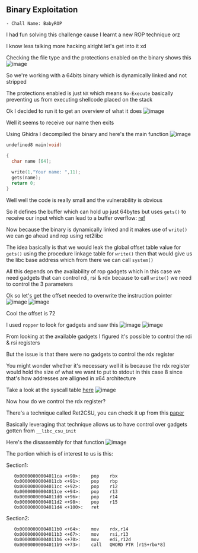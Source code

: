 <h2> Binary Exploitation </h2>

    - Chall Name: BabyROP

I had fun solving this challenge cause I learnt a new ROP technique orz

I know less talking more hacking alright let's get into it xd

Checking the file type and the protections enabled on the binary shows this
![image](https://github.com/h4ckyou/h4ckyou.github.io/assets/127159644/343dca32-8c25-46ca-9112-b61656179a1a)

So we're working with a 64bits binary which is dynamically linked and not stripped

The protections enabled is just `NX` which means `No-Execute` basically preventing us from executing shellcode placed on the stack 

Ok I decided to run it to get an overview of what it does
![image](https://github.com/h4ckyou/h4ckyou.github.io/assets/127159644/baf61b54-66ca-4c5e-a082-f3185bf87086)

Well it seems to receive our name then exits

Using Ghidra I decompiled the binary and here's the main function
![image](https://github.com/h4ckyou/h4ckyou.github.io/assets/127159644/94227713-db1c-4a4c-be3e-7692bde05647)

```c
undefined8 main(void)

{
  char name [64];
  
  write(1,"Your name: ",11);
  gets(name);
  return 0;
}
```

Well well the code is really small and the vulnerability is obvious

So it defines the buffer which can hold up just 64bytes but uses `gets()` to receive our input which can lead to a buffer overflow: [ref](https://man7.org/linux/man-pages/man3/gets.3.html)

Now because the binary is dynamically linked and it makes use of `write()` we can go ahead and rop using ret2libc

The idea basically is that we would leak the global offset table value for `gets()` using the procedure linkage table for `write()` then that would give us the libc base address which from there we can call `system()`

All this depends on the availability of rop gadgets which in this case we need gadgets that can control rdi, rsi & rdx because to call `write()` we need to control the 3 parameters

Ok so let's get the offset needed to overwrite the instruction pointer
![image](https://github.com/h4ckyou/h4ckyou.github.io/assets/127159644/cf196edb-8bb4-451e-8dfe-9a649775b100)
![image](https://github.com/h4ckyou/h4ckyou.github.io/assets/127159644/c79db9a2-a41a-4574-b695-216676b6a945)

Cool the offset is 72

I used `ropper` to look for gadgets and saw this
![image](https://github.com/h4ckyou/h4ckyou.github.io/assets/127159644/7800139f-8012-4eeb-a2b6-3eb804051c4b)
![image](https://github.com/h4ckyou/h4ckyou.github.io/assets/127159644/ee79bf5d-8b89-497c-ab64-e5dc2f21f66d)

From looking at the available gadgets I figured it's possible to control the rdi & rsi registers

But the issue is that there were no gadgets to control the rdx register

You might wonder whether it's necessary well it is because the rdx register would hold the size of what we want to put to stdout in this case 8 since that's how addresses are alligned in x64 architecture

Take a look at the syscall table [here](https://chromium.googlesource.com/chromiumos/docs/+/master/constants/syscalls.md#tables)
![image](https://github.com/h4ckyou/h4ckyou.github.io/assets/127159644/3ec7f6aa-032f-48ad-a6ce-5a64a70db855)

Now how do we control the rdx register?

There's a technique called Ret2CSU, you can check it up from this [paper](https://i.blackhat.com/briefings/asia/2018/asia-18-Marco-return-to-csu-a-new-method-to-bypass-the-64-bit-Linux-ASLR-wp.pdf)

Basically leveraging that technique allows us to have control over gadgets gotten from `__libc_csu_init`

Here's the disassembly for that function
![image](https://github.com/h4ckyou/h4ckyou.github.io/assets/127159644/da6505c5-e4b5-4f5e-b0a7-9d5a03d1e089)

The portion which is of interest to us is this:

Section1:

```
   0x00000000004011ca <+90>:    pop    rbx
   0x00000000004011cb <+91>:    pop    rbp
   0x00000000004011cc <+92>:    pop    r12
   0x00000000004011ce <+94>:    pop    r13
   0x00000000004011d0 <+96>:    pop    r14
   0x00000000004011d2 <+98>:    pop    r15
   0x00000000004011d4 <+100>:   ret
```

Section2:

```
   0x00000000004011b0 <+64>:    mov    rdx,r14
   0x00000000004011b3 <+67>:    mov    rsi,r13
   0x00000000004011b6 <+70>:    mov    edi,r12d
   0x00000000004011b9 <+73>:    call   QWORD PTR [r15+rbx*8]
```




































